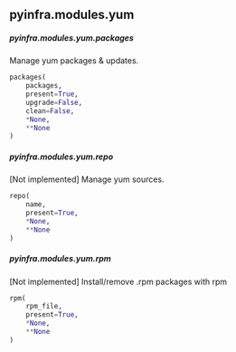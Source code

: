 ## pyinfra.modules.yum


##### pyinfra.modules.yum.packages

Manage yum packages & updates.

```py
packages(
    packages,
    present=True,
    upgrade=False,
    clean=False,
    *None,
    **None
)
```


##### pyinfra.modules.yum.repo

[Not implemented] Manage yum sources.

```py
repo(
    name,
    present=True,
    *None,
    **None
)
```


##### pyinfra.modules.yum.rpm

[Not implemented] Install/remove .rpm packages with rpm

```py
rpm(
    rpm_file,
    present=True,
    *None,
    **None
)
```

